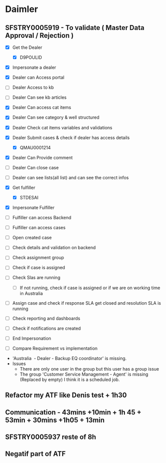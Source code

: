 # Daimler

## SFSTRY0005919 - To validate ( Master Data Approval / Rejection )
- [x] Get the Dealer
	- [x] D9POULID
- [x] Impersonate a dealer
- [x] Dealer can Access portal
- [ ] Dealer Access to kb
- [ ] Dealer Can see kb articles
- [x] Dealer Can access cat items
- [x] Dealer Can see category & well structured
- [x] Dealer Check cat items variables and validations
- [x] Dealer Submit cases & check if dealer has access details
	- [x] QMAU0001214
- [x] Dealer Can Provide comment
- [ ] Dealer Can close case
- [ ] Dealer can see lists(all list) and can see the correct infos
- [x] Get fulfiller
	- [x] STDESAI
- [x] Impersonate Fulfiller
- [ ] Fulfiller can access Backend
- [ ] Fulfiller can access cases
- [ ] Open created case
- [ ] Check details and validation on backend
- [ ] Check assignment group
- [ ] Check if case is assigned
- [ ] Check Slas are running
	- [ ] If not running, check if case is assigned or if we are on working time in Australia
- [ ] Assign case and check if response SLA get closed and resolution SLA is running
- [ ] Check reporting and dashboards
- [ ] Check if notifications are created
- [ ] End Impersonation
- [ ] Compare Requirement vs implementation


- 'Australia  - Dealer - Backup EQ coordinator' is missing. 
- Issues
	- There are only one user in the group but this user has a group issue
	- The group 'Customer Service Management - Agent' is missing (Replaced by empty) I think it is a scheduled job.


## Refactor my ATF like Denis test + 1h30



## Communication - 43mins +10min + 1h 45 + 53min + 30mins +1h05 + 13min

## SFSTRY0005937 reste of 8h

## Negatif part of ATF 